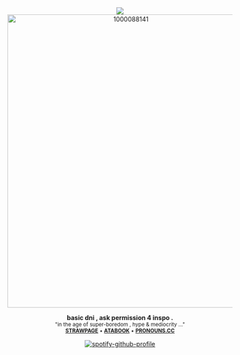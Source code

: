 <div align="center">
<img src="https://komarev.com/ghpvc/?username=dmutt7&color=5A8691&label=woof">

<img width="537" height="658" alt="1000088141" src="https://github.com/user-attachments/assets/2e238324-0525-4e93-acb4-cfbe7390d356"/>

__basic dni , ask permission 4 inspo .__<br/><sub>"in the age of super-boredom , hype & mediocrity ..."<br/> 
[__STRAWPAGE__](https://deemutt.straw.page) • [__ATABOOK__](https://dmutt7.atabook.org/) •  [__PRONOUNS.CC__](https://pronouns.cc/@dmutt7)

[![spotify-github-profile](https://spotify-github-profile.kittinanx.com/api/view?uid=hpvy7u3a5ewsaqd808vwnxcls&cover_image=true&theme=natemoo-re&show_offline=false&background_color=121212&interchange=false&bar_color=5f8f99&bar_color_cover=false)](https://github.com/kittinan/spotify-github-profile)
